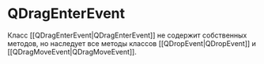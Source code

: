 # QDragEnterEvent

Класс [[QDragEnterEvent|QDragEnterEvent]] не содержит собственных методов, но наследует все методы классов [[QDropEvent|QDropEvent]] и [[QDragMoveEvent|QDragMoveEvent]].














